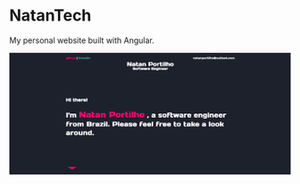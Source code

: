 # NatanTech

My personal website built with Angular.

![HomePage](https://github.com/natanportilho/natan-tech/blob/master/src/assets/homepage.png)
